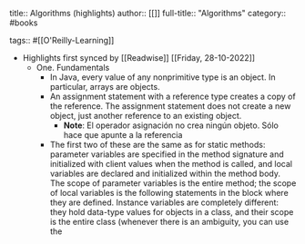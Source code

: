 title:: Algorithms (highlights)
author:: [[]]
full-title:: "Algorithms"
category:: #books

tags:: #[[O'Reilly-Learning]]

- Highlights first synced by [[Readwise]] [[Friday, 28-10-2022]]
	- One. Fundamentals
		- In Java, every value of any nonprimitive type is an object. In particular, arrays are objects.
		- An assignment statement with a reference type creates a copy of the reference. The assignment statement does not create a new object, just another reference to an existing object.
			- **Note**: El operador asignación no crea ningún objeto. Sólo hace que apunte a la referencia
		- The first two of these are the same as for static methods: parameter variables are specified in the method signature and initialized with client values when the method is called, and local variables are declared and initialized within the method body. The scope of parameter variables is the entire method; the scope of local variables is the following statements in the block where they are defined. Instance variables are completely different: they hold data-type values for objects in a class, and their scope is the entire class (whenever there is an ambiguity, you can use the